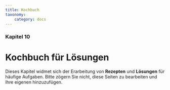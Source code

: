 ```yaml
---
title: Kochbuch
taxonomy:
    category: docs
---
```


### Kapitel 10

# Kochbuch für Lösungen

Dieses Kapitel widmet sich der Erarbeitung von **Rezepten** und **Lösungen** für häufige Aufgaben. Bitte zögern Sie nicht, diese Seiten zu bearbeiten und Ihre eigenen hinzuzufügen.

